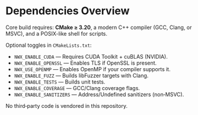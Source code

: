 <!-- SPDX-License-Identifier: Apache-2.0 -->
# Dependencies Overview

Core build requires: **CMake ≥ 3.20**, a modern C++ compiler (GCC, Clang, or MSVC), and a POSIX-like shell for scripts.

Optional toggles in `CMakeLists.txt`:

- `NWX_ENABLE_CUDA` — Requires CUDA Toolkit + cuBLAS (NVIDIA).
- `NWX_ENABLE_OPENSSL` — Enables TLS if OpenSSL is present.
- `NWX_USE_OPENMP` — Enables OpenMP if your compiler supports it.
- `NWX_ENABLE_FUZZ` — Builds libFuzzer targets with Clang.
- `NWX_ENABLE_TESTS` — Builds unit tests.
- `NWX_ENABLE_COVERAGE` — GCC/Clang coverage flags.
- `NWX_ENABLE_SANITIZERS` — Address/Undefined sanitizers (non‑MSVC).

No third‑party code is vendored in this repository.
